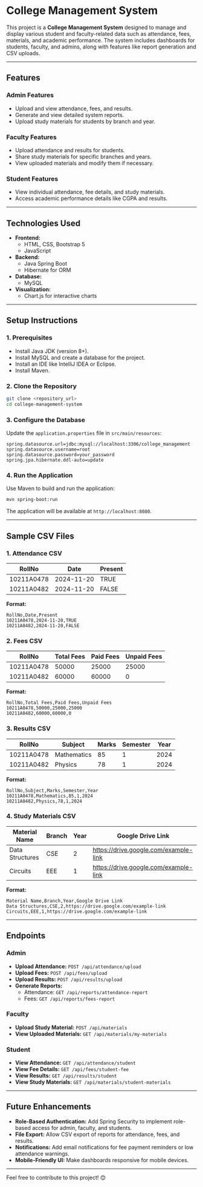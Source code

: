 
# **College Management System**

This project is a **College Management System** designed to manage and display various student and faculty-related data such as attendance, fees, materials, and academic performance. The system includes dashboards for students, faculty, and admins, along with features like report generation and CSV uploads.

---

## **Features**

### **Admin Features**
- Upload and view attendance, fees, and results.
- Generate and view detailed system reports.
- Upload study materials for students by branch and year.

### **Faculty Features**
- Upload attendance and results for students.
- Share study materials for specific branches and years.
- View uploaded materials and modify them if necessary.

### **Student Features**
- View individual attendance, fee details, and study materials.
- Access academic performance details like CGPA and results.

---

## **Technologies Used**
- **Frontend:**
  - HTML, CSS, Bootstrap 5
  - JavaScript
- **Backend:**
  - Java Spring Boot
  - Hibernate for ORM
- **Database:**
  - MySQL
- **Visualization:**
  - Chart.js for interactive charts

---

## **Setup Instructions**

### **1. Prerequisites**
- Install Java JDK (version 8+).
- Install MySQL and create a database for the project.
- Install an IDE like IntelliJ IDEA or Eclipse.
- Install Maven.

### **2. Clone the Repository**
```bash
git clone <repository_url>
cd college-management-system
```

### **3. Configure the Database**
Update the `application.properties` file in `src/main/resources`:
```properties
spring.datasource.url=jdbc:mysql://localhost:3306/college_management
spring.datasource.username=root
spring.datasource.password=your_password
spring.jpa.hibernate.ddl-auto=update
```

### **4. Run the Application**
Use Maven to build and run the application:
```bash
mvn spring-boot:run
```

The application will be available at `http://localhost:8080`.

---

## **Sample CSV Files**

### **1. Attendance CSV**
| RollNo       | Date       | Present |
|--------------|------------|---------|
| 10211A0478   | 2024-11-20 | TRUE    |
| 10211A0482   | 2024-11-20 | FALSE   |

**Format:**
```csv
RollNo,Date,Present
10211A0478,2024-11-20,TRUE
10211A0482,2024-11-20,FALSE
```

### **2. Fees CSV**
| RollNo       | Total Fees | Paid Fees | Unpaid Fees |
|--------------|------------|-----------|-------------|
| 10211A0478   | 50000      | 25000     | 25000       |
| 10211A0482   | 60000      | 60000     | 0           |

**Format:**
```csv
RollNo,Total Fees,Paid Fees,Unpaid Fees
10211A0478,50000,25000,25000
10211A0482,60000,60000,0
```

### **3. Results CSV**
| RollNo       | Subject      | Marks | Semester | Year |
|--------------|--------------|-------|----------|------|
| 10211A0478   | Mathematics  | 85    | 1        | 2024 |
| 10211A0482   | Physics      | 78    | 1        | 2024 |

**Format:**
```csv
RollNo,Subject,Marks,Semester,Year
10211A0478,Mathematics,85,1,2024
10211A0482,Physics,78,1,2024
```

### **4. Study Materials CSV**
| Material Name   | Branch | Year | Google Drive Link                       |
|------------------|--------|------|-----------------------------------------|
| Data Structures | CSE    | 2    | https://drive.google.com/example-link   |
| Circuits        | EEE    | 1    | https://drive.google.com/example-link   |

**Format:**
```csv
Material Name,Branch,Year,Google Drive Link
Data Structures,CSE,2,https://drive.google.com/example-link
Circuits,EEE,1,https://drive.google.com/example-link
```

---

## **Endpoints**

### **Admin**
- **Upload Attendance:** `POST /api/attendance/upload`
- **Upload Fees:** `POST /api/fees/upload`
- **Upload Results:** `POST /api/results/upload`
- **Generate Reports:**
  - Attendance: `GET /api/reports/attendance-report`
  - Fees: `GET /api/reports/fees-report`

### **Faculty**
- **Upload Study Material:** `POST /api/materials`
- **View Uploaded Materials:** `GET /api/materials/my-materials`

### **Student**
- **View Attendance:** `GET /api/attendance/student`
- **View Fee Details:** `GET /api/fees/student-fee`
- **View Results:** `GET /api/results/student`
- **View Study Materials:** `GET /api/materials/student-materials`

---


## **Future Enhancements**
- **Role-Based Authentication:** Add Spring Security to implement role-based access for admin, faculty, and students.
- **File Export:** Allow CSV export of reports for attendance, fees, and results.
- **Notifications:** Add email notifications for fee payment reminders or low attendance warnings.
- **Mobile-Friendly UI:** Make dashboards responsive for mobile devices.

---

Feel free to contribute to this project! 😊
